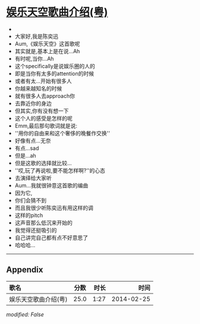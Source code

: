 # [娱乐天空歌曲介绍(粤)](https://music.163.com/song?id=28282176)

* 
* 大家好,我是陈奕迅
* Aum,《娱乐天空》这首歌呢
* 其实就是,基本上是在说...Ah
* 有时呢,当你...Ah
* 这个specifically是说娱乐圈的人的
* 即是当你有太多的attention的时候
* 或者有太...开始有很多人
* 你越来越知名的时候
* 就有很多人去approach你
* 去靠近你的身边
* 但其实,你有没有想一下
* 这个人的感受是怎样的呢
* Emm,最后那句歌词就是说:
* ''用你的自由来和这个奢侈的晚餐作交换''
* 好像有点...无奈
* 有点...sad
* 但是...ah
* 但是这歌的选择就比较...
* ''哎,玩了再说啦,要不能怎样啊?''的心态
* 去演绎给大家听
* Aum...我就很钟意这首歌的编曲
* 因为它,
* 你们会猜不到
* 而且我很少听陈奕迅有用这样的调
* 这样的pitch
* 这声音那么低沉来开始的
* 我觉得还挺吸引的
* 自己讲完自己都有点不好意思了
* 哈哈哈...


---

## Appendix

|歌名|分数|时长|时间|
|:---|:---:|---:|---:|
|娱乐天空歌曲介绍(粤)|25.0|1:27|2014-02-25

*modified: False*